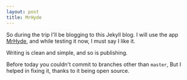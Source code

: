 ```yaml
---
layout: post
title: MrHyde
---
```


So during the trip I'll be blogging to this Jekyll blog. I will use the app <a href="http://faudroids.org/MrHyde/" class="ext">MrHyde</a>, and while testing it now, I must say I like it.

Writing is clean and simple, and so is publishing.

Before today you couldn't commit to branches other than `master`, But I helped in fixing it, thanks to it being open source.
